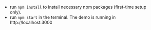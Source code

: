 - run `npm install` to install necessary npm packages (first-time setup only).
- run `npm start` in the terminal.
The demo is running in http://localhost:3000